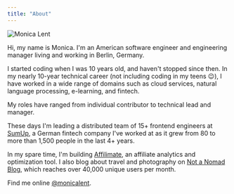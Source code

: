 ```yaml
---
title: "About"
---
```


![Monica Lent](/images/photo-rectangle.jpg)

Hi, my name is Monica. I'm an American software engineer and engineering
manager living and working in Berlin, Germany.

I started coding when I was 10 years old, and haven't stopped since then. In my
nearly 10-year technical career (not including coding in my teens :wink:), I have
worked in a wide range of domains such as cloud services, natural language
processing, e-learning, and fintech.

My roles have ranged from individual contributor to technical lead and manager.

These days I'm leading a distributed team of 15+ frontend engineers at
[SumUp](https://sumup.com), a German fintech company I've worked at as it grew
from 80 to more than 1,500 people in the last 4+ years.

In my spare time, I'm building [Affilimate](https://affilimate.io), an affiliate
analytics and optimization tool. I also blog about travel and photography
on [Not a Nomad Blog](https://notanomadblog.com), which reaches over 40,000
unique users per month.

Find me online [@monicalent](https://twitter.com/monicalent).
